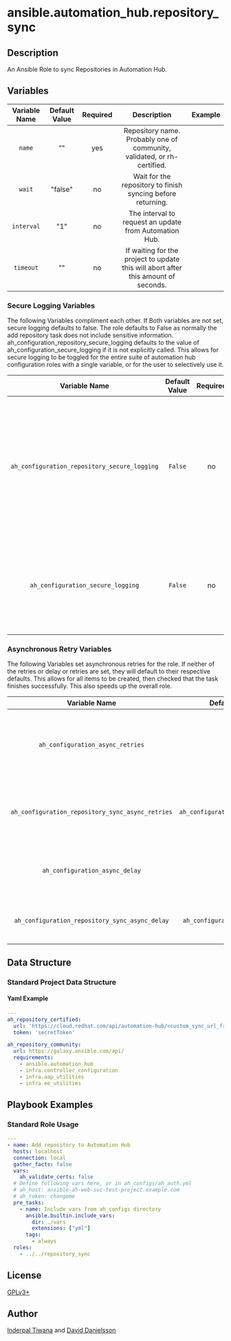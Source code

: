 # ansible.automation_hub.repository_sync

## Description

An Ansible Role to sync Repositories in Automation Hub.

## Variables

|Variable Name|Default Value|Required|Description|Example|
|:---:|:---:|:---:|:---:|:---:|
|`name`|""|yes| Repository name. Probably one of community, validated, or rh-certified.||
|`wait`|"false"|no|Wait for the repository to finish syncing before returning.||
|`interval`|"1"|no|The interval to request an update from Automation Hub.||
|`timeout`|""|no|If waiting for the project to update this will abort after this amount of seconds.||

### Secure Logging Variables

The following Variables compliment each other.
If Both variables are not set, secure logging defaults to false.
The role defaults to False as normally the add repository task does not include sensitive information.
ah_configuration_repository_secure_logging defaults to the value of ah_configuration_secure_logging if it is not explicitly called. This allows for secure logging to be toggled for the entire suite of automation hub configuration roles with a single variable, or for the user to selectively use it.

|Variable Name|Default Value|Required|Description|
|:---:|:---:|:---:|:---:|
|`ah_configuration_repository_secure_logging`|`False`|no|Whether or not to include the sensitive Repository roles tasks in the log.  Set this value to `True` if you will be providing your sensitive values from elsewhere.|
|`ah_configuration_secure_logging`|`False`|no|This variable enables secure logging as well, but is shared across multiple roles, see above.|

### Asynchronous Retry Variables

The following Variables set asynchronous retries for the role.
If neither of the retries or delay or retries are set, they will default to their respective defaults.
This allows for all items to be created, then checked that the task finishes successfully.
This also speeds up the overall role.

|Variable Name|Default Value|Required|Description|
|:---:|:---:|:---:|:---:|
|`ah_configuration_async_retries`|50|no|This variable sets the number of retries to attempt for the role globally.|
|`ah_configuration_repository_sync_async_retries`|`ah_configuration_async_retries`|no|This variable sets the number of retries to attempt for the role.|
|`ah_configuration_async_delay`|1|no|This sets the delay between retries for the role globally.|
|`ah_configuration_repository_sync_async_delay`|`ah_configuration_async_delay`|no|This sets the delay between retries for the role.|

## Data Structure

### Standard Project Data Structure

#### Yaml Example

```yaml
---
ah_repository_certified:
  url: 'https://cloud.redhat.com/api/automation-hub/<custom_sync_url_from_cloud>'
  token: 'secretToken'

ah_repository_community:
  url: https://galaxy.ansible.com/api/
  requirements:
    - ansible.automation_hub
    - infra.controller_configuration
    - infra.aap_utilities
    - infra.ee_utilities
```

## Playbook Examples

### Standard Role Usage

```yaml
---
- name: Add repository to Automation Hub
  hosts: localhost
  connection: local
  gather_facts: false
  vars:
    ah_validate_certs: false
  # Define following vars here, or in ah_configs/ah_auth.yml
  # ah_host: ansible-ah-web-svc-test-project.example.com
  # ah_token: changeme
  pre_tasks:
    - name: Include vars from ah_configs directory
      ansible.builtin.include_vars:
        dir: ./vars
        extensions: ["yml"]
      tags:
        - always
  roles:
    - ../../repository_sync
```

## License

[GPLv3+](https://github.com/redhat-cop/ah_configuration#licensing)

## Author

[Inderpal Tiwana](https://github.com/inderpaltiwana/) and [David Danielsson](https://github.com/djdanielsson)
